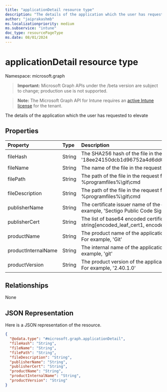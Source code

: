 ```yaml
---
title: "applicationDetail resource type"
description: "The details of the application which the user has requested to elevate"
author: "jaiprakashmb"
ms.localizationpriority: medium
ms.subservice: "intune"
doc_type: resourcePageType
ms.date: 08/01/2024
---
```


# applicationDetail resource type

Namespace: microsoft.graph

> **Important:** Microsoft Graph APIs under the /beta version are subject to change; production use is not supported.

> **Note:** The Microsoft Graph API for Intune requires an [active Intune license](https://go.microsoft.com/fwlink/?linkid=839381) for the tenant.

The details of the application which the user has requested to elevate

## Properties
|Property|Type|Description|
|:---|:---|:---|
|fileHash|String|The SHA256 hash of the file in the request for elevation, for example, '18ee24150dcb1d96752a4d6dd0f20dfd8ba8c38527e40aa8509b7adecf78f9c6'|
|fileName|String|The name of the file in the request for elevation, for example, git.exe|
|filePath|String|The path of the file in the request for elevation, for example, %programfiles%\git\cmd|
|fileDescription|String|The path of the file in the request for elevation, for example, %programfiles%\git\cmd|
|publisherName|String|The certificate issuer name of the certificate used to sign the application, for example, 'Sectigo Public Code Signing CA R36'|
|publisherCert|String|The list of base64 encoded certificate for each signer, for example, string\[encoded_leaf_cert1, encoded_leaf_cert2....\]|
|productName|String|The product name of the application for which elevation request has been made. For example, 'Git'|
|productInternalName|String|The internal name of the application for which elevation request has been made. For example, 'git'|
|productVersion|String|The product version of the application for which elevation request has been made. For example, '2.40.1.0'|

## Relationships
None

## JSON Representation
Here is a JSON representation of the resource.
<!-- {
  "blockType": "resource",
  "@odata.type": "microsoft.graph.applicationDetail"
}
-->
``` json
{
  "@odata.type": "#microsoft.graph.applicationDetail",
  "fileHash": "String",
  "fileName": "String",
  "filePath": "String",
  "fileDescription": "String",
  "publisherName": "String",
  "publisherCert": "String",
  "productName": "String",
  "productInternalName": "String",
  "productVersion": "String"
}
```
